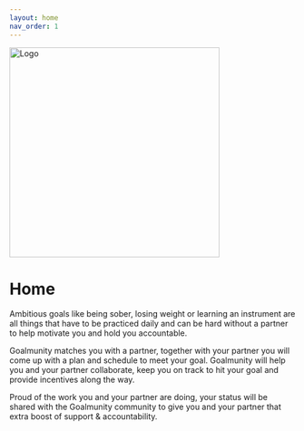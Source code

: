 ```yaml
---
layout: home
nav_order: 1
---
```


<img width="370" alt="Logo" src="https://user-images.githubusercontent.com/7684941/171283059-7151b218-8148-4687-9808-41896fa82d1f.png">

# Home

Ambitious goals like being sober, losing weight or learning an instrument are all things that have to be practiced daily and can be hard without a partner to help motivate you and hold you accountable. 

Goalmunity matches you with a partner, together with your partner you will come up with a plan and schedule to meet your goal. Goalmunity will help you and your partner collaborate, keep you on track to hit your goal and provide incentives along the way.

Proud of the work you and your partner are doing, your status will be shared with the Goalmunity community to give you and your partner that extra boost of support & accountability.



